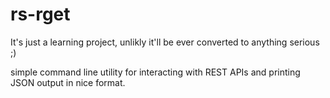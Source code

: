 # rs-rget

It's just a learning project, unlikly it'll be ever converted to anything serious ;) 

simple command line  utility for interacting with REST APIs and printing JSON output in nice format.